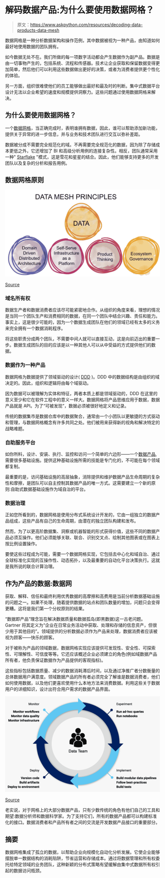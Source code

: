 # 解码数据产品:为什么要使用数据网格？

> 原文：<https://www.askpython.com/resources/decoding-data-products-data-mesh>

数据网格是一种分析数据架构和操作范例，其中数据被视为一种产品，由知道如何最好地使用数据的团队拥有。

如今数据无处不在。我们所做的每一项数字活动都会产生数据作为副产品。数据是由一切事物产生的，包括系统、流程和传感器。技术让企业获取和保留数据变得更加简单，然后他们可以利用这些数据做出更好的决策，或者为消费者提供更个性化的体验。

另一方面，组织很难使他们的员工能够做出最好和最及时的判断。集中式数据平台设计无法以企业希望的速度和规模提供洞察力。这些问题通过使用数据网格来解决。

## 为什么要使用数据网格？

一个[数据网格](https://www.oracle.com/integration/what-is-data-mesh/)，当正确完成时，表明谁拥有数据，因此，谁可以帮助添加新功能，提供关于异常的进一步信息，并与业务和技术团队进行交互以弥补差距。

数据被分成不需要完全规范化的域。不再需要完全规范化的数据，因为除了存储成本更低之外，它还增加了 BI 和高级分析用例的连接复杂性。相反，团队通常采用一种" [Starflake](https://www.geeksforgeeks.org/difference-between-star-schema-and-snowflake-schema/) "模式，这是雪花和星星的结合。因此，他们能够支持更多的开发团队以及复杂的分析和报告用例。

## 数据网格原则

![Data Mesh Principles](img/cb5ea59c3f7c63408aaf542d2fccbbba.png)

[Source](https://www.datanami.com/2022/01/21/data-meshes-set-to-spread-in-2022/)

### 域名所有权

数据生产者和数据消费者应该尽可能紧密地合作。从组织的角度来看，理想的情况是当同一个团队生产和消费相同的数据，在同一个团队中结合兴趣、责任和能力。事实上，这是很少可能的，因为一个数据生成团队在他们的领域已经有太多的义务来完全拥有一个数据消耗程序。

将这些职责分成两个团队，不需要中间人就可以直接互动，这是向前迈出的重要一步。数据生成团队的目的应该是以一种其他人可以从中受益的方式提供他们的数据。

### 数据作为一种产品

数据网格为数据提供了领域驱动的设计( [DDD](https://www.geeksforgeeks.org/domain-driven-design-ddd/) )。DDD 中的数据结构是由组织的域决定的。因此，组织和逻辑将由每个域驱动。

因为数据可以被理解为实体和特征，两者本质上都是领域驱动的，DDD 在这里的意义至少和它在软件工程中的意义一样大。数据网格将产品思维应用于数据，数据产品就是 API。为了“可被发现”，数据必须被很好地定义和记录。

传统的数据集市是数据仓库中的数据聚合，通常由一个小团队以更敏捷的方式驱动和管理，与数据网格概念有许多共同之处。他们被用来获得新的视角和解决特定的战略难题。

### 自助服务平台

如你所料，设计、安装、执行、监控和访问一个简单的六边形——一个[数据产品](https://lakefs.io/data-products/),需要很多基础设施。提供这种基础设施所需的技能是专门化的，不可能在每个领域都复制。

最重要的是，访问基础设施的高层抽象，消除提供和维护数据产品生命周期的复杂性和摩擦，是团队可以自主控制其数据产品的唯一方式。这需要建立一个新的原则:自助式数据基础设施作为域自治的平台。

### 数据治理

正如您所看到的，数据网格是使用分布式系统设计开发的，它由一组独立的数据产品组成，这些产品有自己的生命周期，由潜在的独立团队构建和发布。

然而，为了以更高阶数据集、洞察或机器智能的形式获得价值，这些不同的数据产品必须互操作。他们必须能够关联、联合、识别交叉点、绘制其他图表或在图表上按比例设置操作。

要使这些过程成为可能，需要一个数据网格实现，它包括去中心化和域自治、通过全球标准化实现的互操作性、动态拓扑，以及最重要的自动化平台决策执行。这就是我所说的联合计算治理。

## 作为产品的数据:数据网

获取、解释、信任和最终利用优秀数据的高摩擦和高费用是当前分析数据基础设施的问题之一。如果不处理，随着提供数据的站点和团队数量的增加，问题只会变得更糟。这将是我们第一个分权原则的结果。

“数据即产品”理念旨在解决数据质量和数据孤岛(即黑数据)这一古老问题。Gartner 将其定义为“企业在日常业务活动中获取、处理和存储的信息资产，但很少用于其他目的”。领域提供的分析数据必须作为产品来处理，数据消费者应该被视为顾客——快乐的顾客。

对于被称为产品的领域数据，数据网格实现应该提供可发现性、安全性、可探索性、可理解性、可信度等等。它还应该概述企业必须建立的角色(例如域数据产品所有者，他负责保证数据作为产品提供的客观指标)。

这些指标包括数据质量、减少的数据消耗滞后时间，以及通过净推广者分数衡量的总体数据用户满意度。领域数据产品的所有者必须完全了解谁是数据消费者，他们如何使用数据，以及他们更喜欢使用什么本地方法来消费数据。利用这些关于数据用户的详细知识，设计出符合用户需求的数据产品界面。

![Data Team](img/b5edf913174692a380b61a570dd52ed4.png)

[Source](https://blog.dataminded.com/the-data-product-lifecycle-4903c9752527?gi=f917fc8b1d98)

老实说，对于网格上的大部分数据产品，只有少数传统的角色有他们自己的工具和期望:数据分析师和数据科学家。为了支持它们，所有的数据产品都可以构建标准化的接口。数据消费者和产品所有者之间的交流是开发数据产品接口的重要部分。

## 摘要

数据网格集成了孤立的数据，以帮助企业向规模化自动化分析发展。它使企业能够摆脱单一数据结构的消耗陷阱，节省运营和存储成本。通过将数据管理和所有权委托给特定领域的业务团队，这种新颖的分布式策略有望缓解由集中式数据所有权引起的数据访问瓶颈。